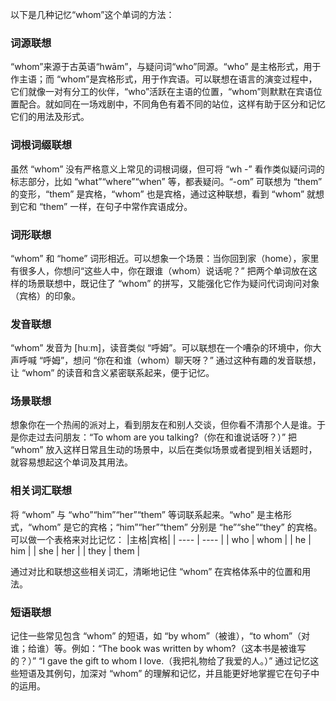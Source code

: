 以下是几种记忆“whom”这个单词的方法：

### 词源联想
“whom”来源于古英语“hwām”，与疑问词“who”同源。“who” 是主格形式，用于作主语；而 “whom”是宾格形式，用于作宾语。可以联想在语言的演变过程中，它们就像一对有分工的伙伴，“who”活跃在主语的位置，“whom”则默默在宾语位置配合。就如同在一场戏剧中，不同角色有着不同的站位，这样有助于区分和记忆它们的用法及形式。

### 词根词缀联想
虽然 “whom” 没有严格意义上常见的词根词缀，但可将 “wh -” 看作类似疑问词的标志部分，比如 “what”“where”“when” 等，都表疑问。“-om” 可联想为 “them” 的变形，“them” 是宾格，“whom” 也是宾格，通过这种联想，看到 “whom” 就想到它和 “them” 一样，在句子中常作宾语成分。 

### 词形联想
“whom” 和 “home” 词形相近。可以想象一个场景：当你回到家（home），家里有很多人，你想问“这些人中，你在跟谁（whom）说话呢？” 把两个单词放在这样的场景联想中，既记住了 “whom” 的拼写，又能强化它作为疑问代词询问对象（宾格）的印象。

### 发音联想
“whom” 发音为 [huːm]，读音类似 “呼姆”。可以联想在一个嘈杂的环境中，你大声呼喊 “呼姆”，想问 “你在和谁（whom）聊天呀？” 通过这种有趣的发音联想，让 “whom” 的读音和含义紧密联系起来，便于记忆。

### 场景联想
想象你在一个热闹的派对上，看到朋友在和别人交谈，但你看不清那个人是谁。于是你走过去问朋友：“To whom are you talking?（你在和谁说话呀？）” 把 “whom” 放入这样日常且生动的场景中，以后在类似场景或者提到相关话题时，就容易想起这个单词及其用法。 

### 相关词汇联想
将 “whom” 与 “who”“him”“her”“them” 等词联系起来。“who” 是主格形式，“whom” 是它的宾格；“him”“her”“them” 分别是 “he”“she”“they” 的宾格。可以做一个表格来对比记忆：
|主格|宾格|
| ---- | ---- |
| who | whom |
| he | him |
| she | her |
| they | them |

通过对比和联想这些相关词汇，清晰地记住 “whom” 在宾格体系中的位置和用法。

### 短语联想
记住一些常见包含 “whom” 的短语，如 “by whom”（被谁），“to whom”（对谁；给谁）等。例如：“The book was written by whom?（这本书是被谁写的？）” “I gave the gift to whom I love.（我把礼物给了我爱的人。）” 通过记忆这些短语及其例句，加深对 “whom” 的理解和记忆，并且能更好地掌握它在句子中的运用。 